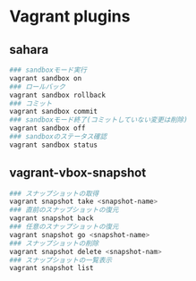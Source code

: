 Vagrant plugins
====================
## sahara

```bash
### sandboxモード実行
vagrant sandbox on
### ロールバック
vagrant sandbox rollback
### コミット
vagrant sandbox commit
### sandboxモード終了(コミットしていない変更は削除)
vagrant sandbox off
### sandboxのステータス確認
vagrant sandbox status
```

## vagrant-vbox-snapshot

```bash
### スナップショットの取得
vagrant snapshot take <snapshot-name>
### 直前のスナップショットの復元
vagrant snapshot back
### 任意のスナップショットの復元
vagrant snapshot go <snapshot-name>
### スナップショットの削除
vagrant snapshot delete <snapshot-nam>
### スナップショットの一覧表示
vagrant snapshot list
```
